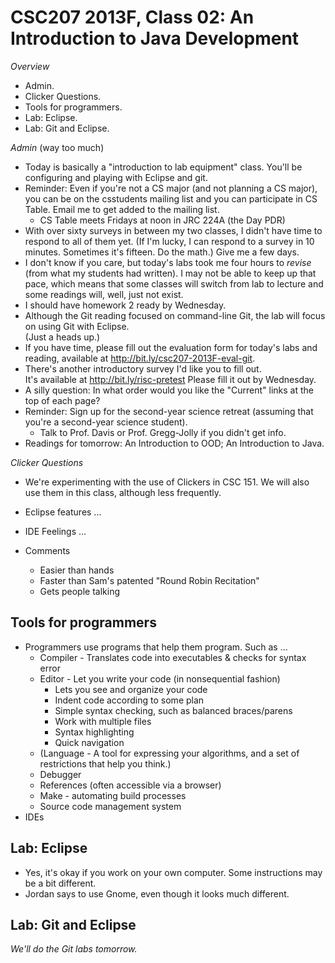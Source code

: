 CSC207 2013F, Class 02: An Introduction to Java Development
===========================================================

_Overview_

* Admin.
* Clicker Questions.
* Tools for programmers.
* Lab: Eclipse.
* Lab: Git and Eclipse.

_Admin_ (way too much)

* Today is basically a "introduction to lab equipment" class.  You'll be
  configuring and playing with Eclipse and git.
* Reminder: Even if you're not a CS major (and not planning a CS major),
  you can be on the csstudents mailing list and you can participate in
  CS Table.  Email me to get added to the mailing list.
    * CS Table meets Fridays at noon in JRC 224A (the Day PDR)
* With over sixty surveys in between my two classes, I didn't have time 
  to respond to all of them yet.  (If I'm lucky, I can respond to a
  survey in 10 minutes.  Sometimes it's fifteen.  Do the math.)  Give me a 
  few days.
* I don't know if you care, but today's labs took me four hours to
  _revise_ (from what my students had written).  I may not be able to
  keep up that pace, which means that some classes will switch from lab
  to lecture and some readings will, well, just not exist.
* I should have homework 2 ready by Wednesday.
* Although the Git reading focused on command-line Git, the lab will
  focus on using Git with Eclipse.  
  (Just a heads up.)
* If you have time, please fill out the evaluation form for today's
  labs and reading, available at http://bit.ly/csc207-2013F-eval-git.
* There's another introductory survey I'd like you to fill out.  
  It's available at http://bit.ly/risc-pretest
  Please fill it out by Wednesday.
* A silly question: In what order would you like the "Current" links at
  the top of each page?
* Reminder: Sign up for the second-year science retreat (assuming that
  you're a second-year science student).
  * Talk to Prof. Davis or Prof. Gregg-Jolly if you didn't get info.
* Readings for tomorrow: An Introduction to OOD; An Introduction to Java.

_Clicker Questions_

* We're experimenting with the use of Clickers in CSC 151.  We will also
  use them in this class, although less frequently.
* Eclipse features ...
* IDE Feelings ...

* Comments
  * Easier than hands
  * Faster than Sam's patented "Round Robin Recitation"
  * Gets people talking

Tools for programmers
---------------------

* Programmers use programs that help them program.  Such as ...
    * Compiler - Translates code into executables
      & checks for syntax error
    * Editor - Let you write your code (in nonsequential fashion)
      * Lets you see and organize your code
      * Indent code according to some plan
      * Simple syntax checking, such as balanced braces/parens
      * Work with multiple files
      * Syntax highlighting
      * Quick navigation
    * (Language - A tool for expressing your algorithms, and a set of
      restrictions that help you think.)
    * Debugger
    * References (often accessible via a browser)
    * Make - automating build processes
    * Source code management system
* IDEs

Lab: Eclipse
------------

* Yes, it's okay if you work on your own computer.  Some instructions may be
  a bit different.
* Jordan says to use Gnome, even though it looks much different.

Lab: Git and Eclipse
---------------------

_We'll do the Git labs tomorrow._
